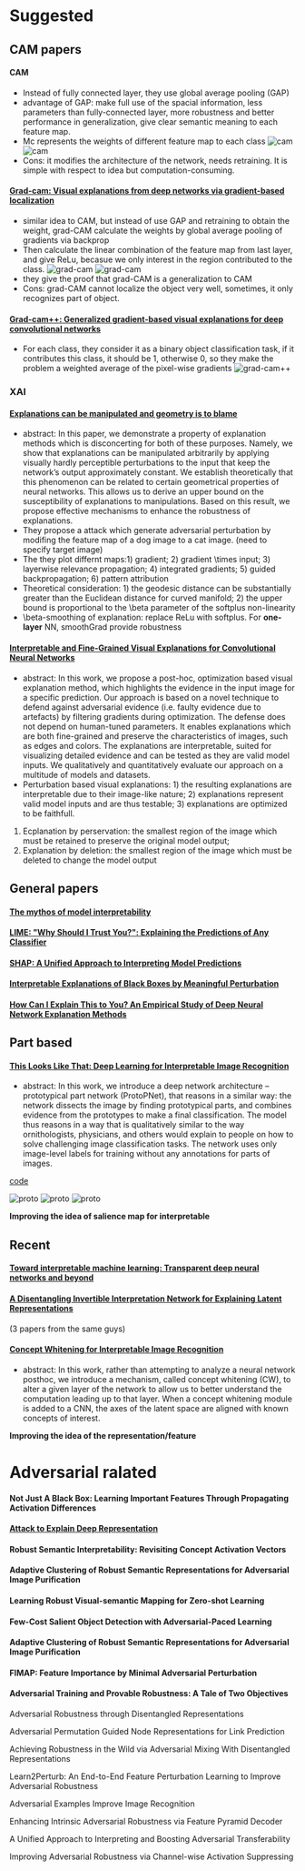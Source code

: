# Suggested 

## CAM papers

#### CAM
- Instead of fully connected layer, they use global average pooling (GAP)
- advantage of GAP: make full use of the spacial information, less parameters than fully-connected layer, more robustness and better performance in generalization, give clear semantic meaning to each feature map.
- Mc represents the weights of different feature map to each class
![cam](figures/cam1.png)
![cam](figures/cam2.png)
- Cons: it modifies the architecture of the network, needs retraining. It is simple with respect to idea but computation-consuming.

#### [Grad-cam: Visual explanations from deep networks via gradient-based localization](https://arxiv.org/abs/1610.02391)
- similar idea to CAM, but instead of use GAP and retraining to obtain the weight, grad-CAM calculate the weights by global average pooling of gradients via backprop
- Then calculate the linear combination of the feature map from last layer, and give ReLu, becasue we only interest in the region contributed to the class.
![grad-cam](figures/grad-cam1.png)
![grad-cam](figures/grad-cam2.png)
- they give the proof that grad-CAM is a generalization to CAM
- Cons: grad-CAM cannot localize the object very well, sometimes, it only recognizes part of object.

#### [Grad-cam++: Generalized gradient-based visual explanations for deep convolutional networks](https://arxiv.org/pdf/1710.11063.pdf)
- For each class, they consider it as a binary object classification task, if it contributes this class, it should be 1, otherwise 0, so they make the problem a weighted average of the pixel-wise gradients
![grad-cam++](figures/grad-cam++.png)

### XAI


#### [Explanations can be manipulated and geometry is to blame](https://arxiv.org/pdf/1906.07983.pdf)
- abstract:  In this paper, we demonstrate a property of explanation methods which is
disconcerting for both of these purposes. Namely, we show that explanations can be
manipulated arbitrarily by applying visually hardly perceptible perturbations to the
input that keep the network’s output approximately constant. We establish theoretically that this phenomenon can be related to certain geometrical properties of neural
networks. This allows us to derive an upper bound on the susceptibility of explanations
to manipulations. Based on this result, we propose effective mechanisms to enhance
the robustness of explanations.
- They propose a attack which generate adversarial perturbation by modifing the feature map of a dog image to a cat image. (need to specify target image)
- The they plot differnt maps:1) gradient; 2) gradient \times input; 3) layerwise relevance propagation; 4) integrated gradients; 5) guided backpropagation; 6) pattern attribution
- Theoretical consideration: 1) the geodesic distance can be substantially greater than the Euclidean distance for curved manifold; 2) the upper bound is proportional to the \beta parameter of the softplus non-linearity
- \beta-smoothing of explanation: replace ReLu with softplus. For **one-layer** NN, smoothGrad provide robustness 


#### [Interpretable and Fine-Grained Visual Explanations for Convolutional Neural Networks](https://arxiv.org/abs/1908.02686)

- abstract: In this work, we propose
a post-hoc, optimization based visual explanation method,
which highlights the evidence in the input image for a specific prediction. Our approach is based on a novel technique
to defend against adversarial evidence (i.e. faulty evidence
due to artefacts) by filtering gradients during optimization.
The defense does not depend on human-tuned parameters.
It enables explanations which are both fine-grained and
preserve the characteristics of images, such as edges and
colors. The explanations are interpretable, suited for visualizing detailed evidence and can be tested as they are valid
model inputs. We qualitatively and quantitatively evaluate
our approach on a multitude of models and datasets.
- Perturbation based visual explanations: 1) the resulting explanations are interpretable due to their image-like nature; 2) explanations represent valid model inputs and are thus testable; 3) explanations are optimized to be faithfull.
1. Ecplanation by perservation: the smallest region of the image which must be retained to preserve the original model output;
2. Explanation by deletion: the smallest region of the image which must be deleted to change the model output


## General papers

#### [The mythos of model interpretability](https://arxiv.org/pdf/1606.03490.pdf)

#### [LIME: "Why Should I Trust You?": Explaining the Predictions of Any Classifier](https://arxiv.org/pdf/1602.04938.pdf)


#### [SHAP: A Unified Approach to Interpreting Model Predictions](https://arxiv.org/pdf/1705.07874.pdf)

#### [Interpretable Explanations of Black Boxes by Meaningful Perturbation](https://arxiv.org/abs/1704.03296)
#### [How Can I Explain This to You? An Empirical Study of Deep Neural Network Explanation Methods](https://proceedings.neurips.cc/paper/2020/file/2c29d89cc56cdb191c60db2f0bae796b-Paper.pdf)

## Part based

#### [This Looks Like That: Deep Learning for Interpretable Image Recognition](https://arxiv.org/pdf/1806.10574.pdf)
- abstract: In this work, we introduce a deep network architecture –
prototypical part network (ProtoPNet), that reasons in a similar way: the network
dissects the image by finding prototypical parts, and combines evidence from the
prototypes to make a final classification. The model thus reasons in a way that is
qualitatively similar to the way ornithologists, physicians, and others would explain
to people on how to solve challenging image classification tasks. The network uses
only image-level labels for training without any annotations for parts of images.

[code](https://github.com/cfchen-duke/ProtoPNet)

![proto](figures/protoNet.png)
![proto](figures/protoNet1.png)
![proto](figures/protoNet2.png)

**Improving the idea of salience map for interpretable**

## Recent

#### [Toward interpretable machine learning: Transparent deep neural networks and beyond](https://arxiv.org/abs/2003.07631v1?utm_campaign=AI%20Scholar%20Weekly%20&utm_medium=email&utm_source=Revue%20newsletter)
#### [A Disentangling Invertible Interpretation Network for Explaining Latent Representations](https://arxiv.org/pdf/2004.13166.pdf)
(3 papers from the same guys)




#### [Concept Whitening for Interpretable Image Recognition](https://arxiv.org/pdf/2002.01650.pdf)
- abstract: In this
work, rather than attempting to analyze a neural network posthoc, we introduce a mechanism,
called concept whitening (CW), to alter a given
layer of the network to allow us to better understand the computation leading up to that layer.
When a concept whitening module is added to a
CNN, the axes of the latent space are aligned with
known concepts of interest.

**Improving the idea of the representation/feature**

# Adversarial ralated

#### Not Just A Black Box: Learning Important Features Through Propagating Activation Differences
#### [Attack to Explain Deep Representation](https://openaccess.thecvf.com/content_CVPR_2020/html/Jalwana_Attack_to_Explain_Deep_Representation_CVPR_2020_paper.html)
#### Robust Semantic Interpretability: Revisiting Concept Activation Vectors
#### Adaptive Clustering of Robust Semantic Representations for Adversarial Image Purification
#### Learning Robust Visual-semantic Mapping for Zero-shot Learning
#### Few-Cost Salient Object Detection with Adversarial-Paced Learning
#### Adaptive Clustering of Robust Semantic Representations for Adversarial Image Purification
#### FIMAP: Feature Importance by Minimal Adversarial Perturbation
#### Adversarial Training and Provable Robustness: A Tale of Two Objectives

Adversarial Robustness through Disentangled Representations


Adversarial Permutation Guided Node Representations for Link Prediction

Achieving Robustness in the Wild via Adversarial Mixing With Disentangled Representations


Learn2Perturb: An End-to-End Feature Perturbation Learning to Improve Adversarial Robustness

Adversarial Examples Improve Image Recognition

Enhancing Intrinsic Adversarial Robustness via Feature Pyramid Decoder

A Unified Approach to Interpreting and Boosting Adversarial Transferability

Improving Adversarial Robustness via Channel-wise Activation Suppressing

